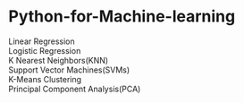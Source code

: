 # Python-for-Machine-learning

Linear Regression<br>
Logistic Regression<br>
K Nearest Neighbors(KNN)<br>
Support Vector Machines(SVMs)<br>
K-Means Clustering<br>
Principal Component Analysis(PCA)<br>
